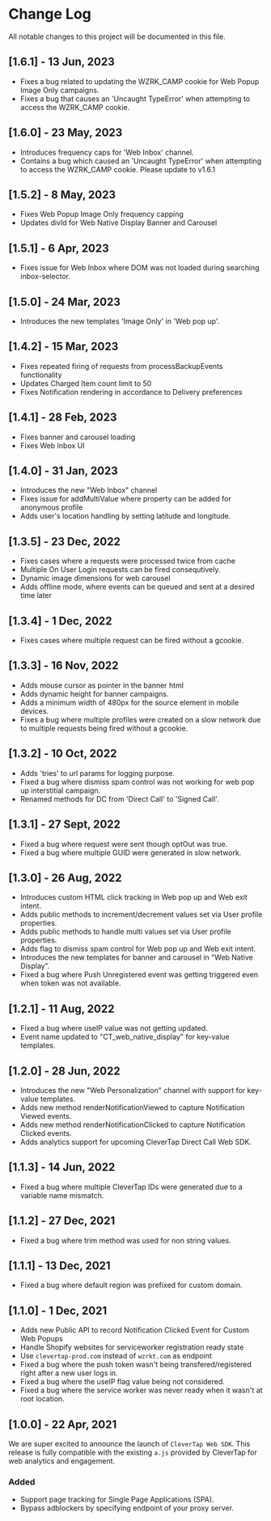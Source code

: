 # Change Log
All notable changes to this project will be documented in this file.

## [1.6.1] - 13 Jun, 2023
- Fixes a bug related to updating the WZRK_CAMP cookie for Web Popup Image Only campaigns.
- Fixes a bug that causes an 'Uncaught TypeError' when attempting to access the WZRK_CAMP cookie.

## [1.6.0] - 23 May, 2023
- Introduces frequency caps for 'Web Inbox' channel.
- Contains a bug which caused an 'Uncaught TypeError' when attempting to access the WZRK_CAMP cookie. Please update to v1.6.1

## [1.5.2] - 8 May, 2023
- Fixes Web Popup Image Only frequency capping
- Updates divId for Web Native Display Banner and Carousel 

## [1.5.1] - 6 Apr, 2023
- Fixes issue for Web Inbox where DOM was not loaded during searching inbox-selector.

## [1.5.0] - 24 Mar, 2023
- Introduces the new templates 'Image Only' in 'Web pop up'.

## [1.4.2] - 15 Mar, 2023
- Fixes repeated firing of requests from processBackupEvents functionality
- Updates Charged Item count limit to 50
- Fixes Notification rendering in accordance to Delivery preferences

## [1.4.1] - 28 Feb, 2023
- Fixes banner and carousel loading
- Fixes Web Inbox UI

## [1.4.0] - 31 Jan, 2023
- Introduces the new "Web Inbox" channel
- Fixes issue for addMultiValue where property can be added for anonymous profile
- Adds user's location handling by setting latitude and longitude.

## [1.3.5] - 23 Dec, 2022
- Fixes cases where a requests were processed twice from cache
- Multiple On User Login requests can be fired consequtively.
- Dynamic image dimensions for web carousel
- Adds offline mode, where events can be queued and sent at a desired time later
## [1.3.4] - 1 Dec, 2022
- Fixes cases where multiple request can be fired without a gcookie.

## [1.3.3] - 16 Nov, 2022
- Adds mouse cursor as pointer in the banner html
- Adds dynamic height for banner campaigns.
- Adds a minimum width of 480px for the source element in mobile devices.
- Fixes a bug where multiple profiles were created on a slow network due to multiple requests being fired without a gcookie.

## [1.3.2] - 10 Oct, 2022
- Adds 'tries' to url params for logging purpose.
- Fixed a bug where dismiss spam control was not working for web pop up interstitial campaign.
- Renamed methods for DC from 'Direct Call' to 'Signed Call'.

## [1.3.1] - 27 Sept, 2022
- Fixed a bug where request were sent though optOut was true.
- Fixed a bug where multiple GUID were generated in slow network.

## [1.3.0] - 26 Aug, 2022
- Introduces custom HTML click tracking in Web pop up and Web exit intent.
- Adds public methods to increment/decrement values set via User profile properties.
- Adds public methods to handle multi values set via User profile properties.
- Adds flag to dismiss spam control for Web pop up and Web exit intent.
- Introduces the new templates for banner and carousel in "Web Native Display”.
- Fixed a bug where Push Unregistered event was getting triggered even when token was not available.

## [1.2.1] - 11 Aug, 2022
- Fixed a bug where useIP value was not getting updated.
- Event name updated to "CT_web_native_display" for key-value templates.

## [1.2.0] - 28 Jun, 2022
- Introduces the new "Web Personalization" channel with support for key-value templates.
- Adds new method renderNotificationViewed to capture Notification Viewed events.
- Adds new method renderNotificationClicked to capture Notification Clicked events.
- Adds analytics support for upcoming CleverTap Direct Call Web SDK.

## [1.1.3] - 14 Jun, 2022
- Fixed a bug where multiple CleverTap IDs were generated due to a variable name mismatch.

## [1.1.2] - 27 Dec, 2021
- Fixed a bug where trim method was used for non string values.

## [1.1.1] - 13 Dec, 2021
- Fixed a bug where default region was prefixed for custom domain.

## [1.1.0] - 1 Dec, 2021
- Adds new Public API to record Notification Clicked Event for Custom Web Popups
- Handle Shopify websites for serviceworker registration ready state
- Use `clevertap-prod.com` instead of `wzrkt.com` as endpoint
- Fixed a bug where the push token wasn't being transfered/registered right after a new user logs in.
- Fixed a bug where the useIP flag value being not considered.
- Fixed a bug where the service worker was never ready when it wasn't at root location.

## [1.0.0] - 22 Apr, 2021
We are super excited to announce the launch of `CleverTap Web SDK`.
This release is fully compatible with the existing `a.js` provided by CleverTap for web analytics and engagement.

### Added
 - Support page tracking for Single Page Applications (SPA).
 - Bypass adblockers by specifying endpoint of your proxy server.
